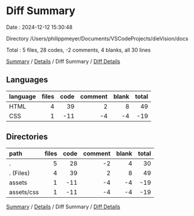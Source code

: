 # Diff Summary

Date : 2024-12-12 15:30:48

Directory /Users/philippmeyer/Documents/VSCodeProjects/dieVision/docs

Total : 5 files,  28 codes, -2 comments, 4 blanks, all 30 lines

[Summary](results.md) / [Details](details.md) / Diff Summary / [Diff Details](diff-details.md)

## Languages
| language | files | code | comment | blank | total |
| :--- | ---: | ---: | ---: | ---: | ---: |
| HTML | 4 | 39 | 2 | 8 | 49 |
| CSS | 1 | -11 | -4 | -4 | -19 |

## Directories
| path | files | code | comment | blank | total |
| :--- | ---: | ---: | ---: | ---: | ---: |
| . | 5 | 28 | -2 | 4 | 30 |
| . (Files) | 4 | 39 | 2 | 8 | 49 |
| assets | 1 | -11 | -4 | -4 | -19 |
| assets/css | 1 | -11 | -4 | -4 | -19 |

[Summary](results.md) / [Details](details.md) / Diff Summary / [Diff Details](diff-details.md)